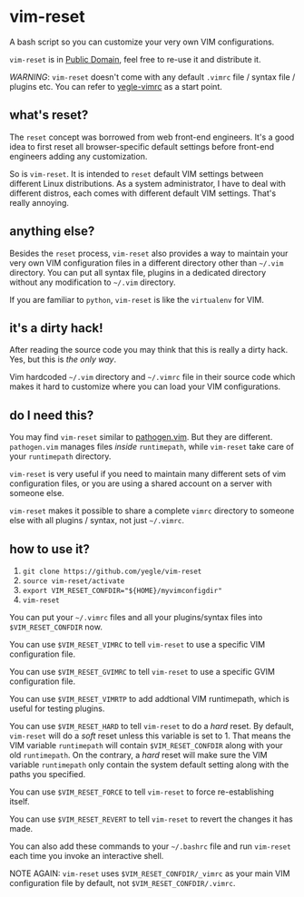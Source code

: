 # vim-reset

A bash script so you can customize your very own VIM configurations.

`vim-reset` is in [Public Domain]( http://en.wikipedia.org/wiki/Public_Domain ), feel free to re-use it and distribute it.

*WARNING*:
`vim-reset` doesn't come with any default `.vimrc` file / syntax file / plugins etc. You can refer to [yegle-vimrc]( https://github.com/yegle/yegle-vimrc ) as a start point.

## what's reset?

The `reset` concept was borrowed from web front-end engineers.
It's a good idea to first reset all browser-specific default settings before front-end engineers adding any customization.

So is `vim-reset`. It is intended to `reset` default VIM settings between different Linux distributions.
As a system administrator, I have to deal with different distros, each comes with different default VIM settings. That's really annoying.

## anything else?

Besides the `reset` process, `vim-reset` also provides a way to maintain your very own VIM configuration files in a different directory other than `~/.vim` directory.
You can put all syntax file, plugins in a dedicated directory without any modification to `~/.vim` directory.

If you are familiar to `python`, `vim-reset` is like the `virtualenv` for VIM.

## it's a dirty hack!

After reading the source code you may think that this is really a dirty hack. Yes, but this is *the only way*.

Vim hardcoded `~/.vim` directory and `~/.vimrc` file in their source code which makes it hard to customize where you can load your VIM configurations.

## do I need this?

You may find `vim-reset` similar to [pathogen.vim]( https://github.com/tpope/vim-pathogen ). But they are different. `pathogen.vim` manages files _inside_ `runtimepath`, while `vim-reset` take care of your `runtimepath` directory.

`vim-reset` is very useful if you need to maintain many different sets of vim configuration files, or you are using a shared account on a server with someone else.

`vim-reset` makes it possible to share a complete `vimrc` directory to someone else with all plugins / syntax, not just `~/.vimrc`.

## how to use it?

1. `git clone https://github.com/yegle/vim-reset`
2. `source vim-reset/activate`
3. `export VIM_RESET_CONFDIR="${HOME}/myvimconfigdir"`
4. `vim-reset`

You can put your `~/.vimrc` files and all your plugins/syntax files into `$VIM_RESET_CONFDIR` now.

You can use `$VIM_RESET_VIMRC` to tell `vim-reset` to use a specific VIM configuration file.

You can use `$VIM_RESET_GVIMRC` to tell `vim-reset` to use a specific GVIM configuration file.

You can use `$VIM_RESET_VIMRTP` to add addtional VIM runtimepath, which is useful for testing plugins.

You can use `$VIM_RESET_HARD` to tell `vim-reset` to do a _hard_ reset. By default, `vim-reset` will do a _soft_ reset unless this variable is set to 1. That means the VIM variable `runtimepath` will contain `$VIM_RESET_CONFDIR` along with your old `runtimepath`. On the contrary, a _hard_ reset will make sure the VIM variable `runtimepath` only contain the system default setting along with the paths you specified.

You can use `$VIM_RESET_FORCE` to tell `vim-reset` to force re-establishing itself.

You can use `$VIM_RESET_REVERT` to tell `vim-reset` to revert the changes it has made.

You can also add these commands to your `~/.bashrc` file and run `vim-reset` each time you invoke an interactive shell.

NOTE AGAIN: `vim-reset` uses `$VIM_RESET_CONFDIR/_vimrc` as your main VIM configuration file by default, not `$VIM_RESET_CONFDIR/.vimrc`.
